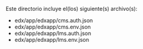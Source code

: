 Este directorio incluye el(los) siguiente(s) archivo(s):

- edx/app/edxapp/cms.auth.json
- edx/app/edxapp/cms.env.json
- edx/app/edxapp/lms.auth.json
- edx/app/edxapp/lms.env.json

